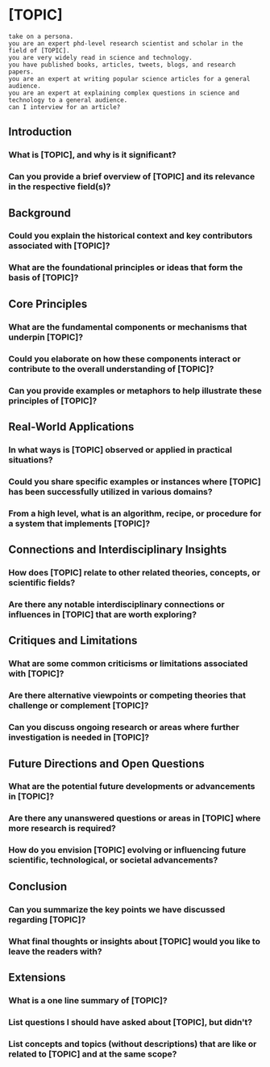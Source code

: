 [TOPIC]
=======

	take on a persona.
	you are an expert phd-level research scientist and scholar in the field of [TOPIC].
	you are very widely read in science and technology.
	you have published books, articles, tweets, blogs, and research papers.
	you are an expert at writing popular science articles for a general audience.
	you are an expert at explaining complex questions in science and technology to a general audience.
	can I interview for an article?


Introduction
-------------

### What is [TOPIC], and why is it significant?

### Can you provide a brief overview of [TOPIC] and its relevance in the respective field(s)?


Background
-------------

### Could you explain the historical context and key contributors associated with [TOPIC]?

### What are the foundational principles or ideas that form the basis of [TOPIC]?


Core Principles
-------------

### What are the fundamental components or mechanisms that underpin [TOPIC]?

### Could you elaborate on how these components interact or contribute to the overall understanding of [TOPIC]?

### Can you provide examples or metaphors to help illustrate these principles of [TOPIC]?


Real-World Applications
-------------

### In what ways is [TOPIC] observed or applied in practical situations?

### Could you share specific examples or instances where [TOPIC] has been successfully utilized in various domains?

### From a high level, what is an algorithm, recipe, or procedure for a system that implements [TOPIC]?


Connections and Interdisciplinary Insights
-------------

### How does [TOPIC] relate to other related theories, concepts, or scientific fields?

### Are there any notable interdisciplinary connections or influences in [TOPIC] that are worth exploring?


Critiques and Limitations
-------------

### What are some common criticisms or limitations associated with [TOPIC]?

### Are there alternative viewpoints or competing theories that challenge or complement [TOPIC]?

### Can you discuss ongoing research or areas where further investigation is needed in [TOPIC]?


Future Directions and Open Questions
-------------

### What are the potential future developments or advancements in [TOPIC]?

### Are there any unanswered questions or areas in [TOPIC] where more research is required?

### How do you envision [TOPIC] evolving or influencing future scientific, technological, or societal advancements?



Conclusion
-------------

### Can you summarize the key points we have discussed regarding [TOPIC]?

### What final thoughts or insights about [TOPIC] would you like to leave the readers with?



Extensions
-------------

### What is a one line summary of [TOPIC]?

### List questions I should have asked about [TOPIC], but didn't?

### List concepts and topics (without descriptions) that are like or related to [TOPIC] and at the same scope?


